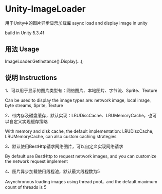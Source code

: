 # Unity-ImageLoader
用于Unity中的图片异步显示加载库  async load and display image in unity

build in Unity 5.3.4f

## 用法 Usage

ImageLoader.GetInstance().Display(...);

## 说明 Instructions

1、可以用于显示的图片类型有：网络图片、本地图片、字节流、Sprite、Texture

Can be used to display the image types are: network image, local image, byte streams, Sprite, Texture

2、带内存及磁盘缓存，默认实现：LRUDiscCache、LRUMemoryCache，也可以自定义实现缓存策略

With memory and disk cache, the default implementation: LRUDiscCache, LRUMemoryCache, can also custom caching strategies

3、默认使用BestHttp请求网络图片，可以自定义实现网络请求

By default use BestHttp to request network images, and you can customize the network request implement

4、图片异步加载使用线程池，默认最大线程数为5

Asynchronous loading images using thread pool，and the default maximum count of threads is 5
